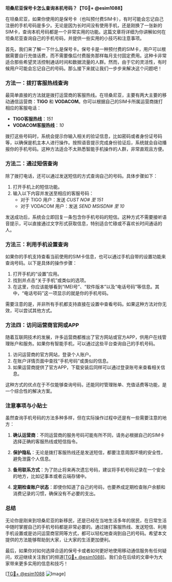 **坦桑尼亚保号卡怎么查询本机号码？【TG💪+ @esim1088】**

在坦桑尼亚，如果你使用的是保号卡（也叫预付费SIM卡），有时可能会忘记自己注册的手机号码是多少。无论是因为长时间没有使用手机，还是刚换了一张新的SIM卡，查询本机号码都是一个非常实用的功能。这篇文章将详细为你讲解如何在坦桑尼亚查询自己的手机号码，并提供一些实用的小技巧和注意事项。

首先，我们来了解一下什么是保号卡。保号卡是一种预付费的SIM卡，用户可以根据需要自行充值话费，而不需要像后付费服务那样每月支付固定费用。这种卡非常适合那些希望灵活控制通话时间和数据流量的人群。然而，由于它的灵活性，有时候用户可能会忘记自己的号码。那么接下来就让我们一步步来解决这个问题吧！

### 方法一：拨打客服热线查询

最简单直接的方法就是拨打运营商的客服热线。在坦桑尼亚，主要有两大主要的移动通信运营商：**TIGO** 和 **VODACOM**。你可以根据自己的SIM卡所属运营商拨打相应的客服电话：

- **TIGO客服热线**：*151*
- **VODACOM客服热线**：*10*

拨打这些号码时，系统会提示你输入相关的验证信息，比如密码或者身份证号码等，以确保是机主本人进行操作。按照语音提示完成身份验证后，系统就会自动播报你的手机号码。这种方法适合不太熟悉智能手机操作的人群，非常直观且方便。

### 方法二：通过短信查询

除了拨打电话，还可以通过发送短信的方式查询自己的号码。具体步骤如下：

1. 打开手机上的短信功能。
2. 输入以下内容并发送至相应的客服号码：
   - 对于 TIGO 用户：发送 *CUST NO# 至 151*
   - 对于 VODACOM 用户：发送 *SEND MSISDN# 至 10*

发送成功后，系统会立即回复一条包含你手机号码的短信。这种方式不需要接听语音提示，可以直接通过文字形式获取信息，特别适合忙碌或不喜欢长时间通话的人。

### 方法三：利用手机设置查询

如果你的手机支持查看当前使用的SIM卡信息，也可以通过手机自带的设置功能来查询号码。以下是具体的操作步骤：

1. 打开手机的“设置”应用。
2. 找到并点击“关于手机”或类似的选项。
3. 在这里，你应该能够看到“IMEI号”、“软件版本”以及“电话号码”等信息。其中，“电话号码”这一项显示的就是你的手机号码。

需要注意的是，并非所有手机都支持直接在设置中查看号码。如果这种方法对你无效，可以尝试其他方式。

### 方法四：访问运营商官网或APP

随着互联网技术的发展，许多运营商都推出了官方网站或官方APP，供用户在线管理账户和服务。如果你有智能手机，可以通过这些平台查询自己的手机号码。

1. 访问运营商的官方网站，登录个人账户。
2. 在账户详情页面中查找“手机号码”或类似的信息。
3. 如果运营商提供了官方APP，下载安装后同样可以通过登录账号来查看相关信息。

这种方式的优点在于不仅能够查询号码，还能同时管理账单、充值话费等功能，是一个综合性的解决方案。

### 注意事项与小贴士

虽然查询手机号码的方法多种多样，但在实际操作过程中还是有一些需要注意的地方：

1. **确认运营商**：不同运营商的服务号码可能有所不同，请务必根据自己的SIM卡选择正确的客服热线或短信指令。
   
2. **保护隐私**：无论是拨打客服热线还是发送短信，都要注意周围环境的安全性，避免泄露个人信息。

3. **备用联系方式**：为了防止将来再次遗忘号码，建议将手机号码记录在一个安全的地方，比如记事本或者云端存储中。

4. **定期检查账户状态**：即使你知道了自己的号码，也要养成定期检查账户余额和消费记录的习惯，确保没有不必要的支出。

### 总结

无论你是刚来到坦桑尼亚的新移民，还是已经在当地生活多年的居民，在日常生活中随时掌握自己的手机号码都是非常必要的。通过拨打客服热线、发送短信、利用手机设置或是访问运营商官网等方式，都可以轻松地查询到自己的号码。希望本文提供的方法能够帮助到大家，让大家的生活更加便利。

最后，如果你对如何选择合适的保号卡或者如何更好地使用移动通信服务有任何疑问，欢迎继续关注我们的频道[[TG💪+ @esim1088](https://t.me/s/esim1088)]。我们会在后续的文章中为大家带来更多实用的信息和技巧！ 

[[TG💪+ @esim1088](https://t.me/s/esim1088) ![Image](https://i.postimg.cc/4NQfJmqS/Snipaste-2025-05-13-00-14-12.png)]